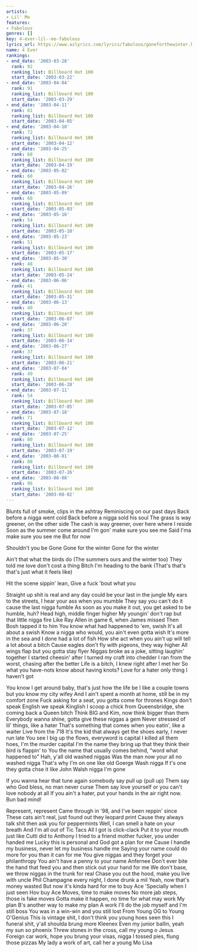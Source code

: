 ```yaml
---
artists:
- Lil' Mo
features:
- Fabolous
genres: []
key: 4-ever-lil--mo-fabolous
lyrics_url: https://www.azlyrics.com/lyrics/fabolous/goneforthewinter.html
name: 4 Ever
rankings:
- end_date: '2003-03-28'
  rank: 92
  ranking_list: Billboard Hot 100
  start_date: '2003-03-22'
- end_date: '2003-04-04'
  rank: 91
  ranking_list: Billboard Hot 100
  start_date: '2003-03-29'
- end_date: '2003-04-11'
  rank: 81
  ranking_list: Billboard Hot 100
  start_date: '2003-04-05'
- end_date: '2003-04-18'
  rank: 72
  ranking_list: Billboard Hot 100
  start_date: '2003-04-12'
- end_date: '2003-04-25'
  rank: 68
  ranking_list: Billboard Hot 100
  start_date: '2003-04-19'
- end_date: '2003-05-02'
  rank: 60
  ranking_list: Billboard Hot 100
  start_date: '2003-04-26'
- end_date: '2003-05-09'
  rank: 60
  ranking_list: Billboard Hot 100
  start_date: '2003-05-03'
- end_date: '2003-05-16'
  rank: 54
  ranking_list: Billboard Hot 100
  start_date: '2003-05-10'
- end_date: '2003-05-23'
  rank: 51
  ranking_list: Billboard Hot 100
  start_date: '2003-05-17'
- end_date: '2003-05-30'
  rank: 48
  ranking_list: Billboard Hot 100
  start_date: '2003-05-24'
- end_date: '2003-06-06'
  rank: 41
  ranking_list: Billboard Hot 100
  start_date: '2003-05-31'
- end_date: '2003-06-13'
  rank: 40
  ranking_list: Billboard Hot 100
  start_date: '2003-06-07'
- end_date: '2003-06-20'
  rank: 37
  ranking_list: Billboard Hot 100
  start_date: '2003-06-14'
- end_date: '2003-06-27'
  rank: 37
  ranking_list: Billboard Hot 100
  start_date: '2003-06-21'
- end_date: '2003-07-04'
  rank: 49
  ranking_list: Billboard Hot 100
  start_date: '2003-06-28'
- end_date: '2003-07-11'
  rank: 54
  ranking_list: Billboard Hot 100
  start_date: '2003-07-05'
- end_date: '2003-07-18'
  rank: 71
  ranking_list: Billboard Hot 100
  start_date: '2003-07-12'
- end_date: '2003-07-25'
  rank: 80
  ranking_list: Billboard Hot 100
  start_date: '2003-07-19'
- end_date: '2003-08-01'
  rank: 88
  ranking_list: Billboard Hot 100
  start_date: '2003-07-26'
- end_date: '2003-08-08'
  rank: 96
  ranking_list: Billboard Hot 100
  start_date: '2003-08-02'
---
```



Blunts full of smoke, clips in the ashtray
Reminiscing on our past days
Back before a nigga went cold
Back before a nigga sold his soul
The grass is way greener, on the other side
The cash is way greener, over here where I reside
Soon as the summer come around I'm gon' make sure you see me
Said I'ma make sure you see me
But for now


Shouldn't you be
Gone
Gone for the winter
Gone for the winter


Ain't that what the birds do
(The summers ours and the winter too)
They told me love don't cost a thing
Bitch I'm heading to the bank
(That's that's that's just what it feels like)

Hit the scene sippin' lean, Give a fuck 'bout what you


Straight up shit is real and any day could be your last in the jungle
My ears to the streets, I hear your ass when you mumble
They say you can't do it cause the last nigga fumble
As soon as you make it out, you get asked to be humble, huh?
Head high, middle finger higher
My youngin' don't rap but that little nigga fire
Like Ray Allen in game 6, when James missed
Then Bosh tapped it to him
You know what had happened to 'em, swish
It's all about a swish
Know a nigga who would, you ain't even gotta wish
It's more in the sea and I done had a lot of fish
How she act when you ain't up will tell a lot about a bitch
Cause eagles don't fly with pigeons, they way higher
All wings flap but you gotta stay flyer
Niggas broke as a joke, sitting laughin' together
I started cheesin' after I turned my craft into chedder
I ran from the worst, chasing after the better
Life is a bitch, I knew right after I met her
So what you have-nots know about having knots?
Love for a hater only thing I haven't got






You know I get around baby, that's just how the life be
I like a couple towns but you know my city wifey
And I ain't spent a month at home, still be in my comfort zone
Fuck asking for a seat, you gotta come for thrones
Kings don't speak English we speak Kinglish
I scoop a chick from Queensbridge, she coming back a Queen bitch
Think BIG and Kim, now think bigger than them
Everybody wanna shine, gotta give these niggas a gem
Never stressed of lil' things, like a hater
That's something that comes when you eatin', like a waiter
Live from the 718
It's the kid that always get the shoes early, I never run late
You see I big up the flows, everyword is capital
I killed all them hoes, I'm the murder capital
I'm the name they bring up that they think their bird is flappin' to
You the name that usually comes behind, "word what happened to"
Hah, y'all old washed niggas
Was the man now your all no washed nigga
That's why I'm on one like old Goerge Wash nigga
If t's one they gotta chse it like John Walsh nigga
I'm gone


If you wanna hear that tune again somebody say pull up (pull up)
Them say who God bless, no man never curse
Them say love yourself or you can't love nobody at all
If you ain't a hater, put your hands in the air right now. Bun bad mind!




Represent, represent
Came through in '98, and I've been reppin' since
These cats ain't real, just found out they leopard print
Cause they always talk shit then ask you for peppermints
Well, I can smell a hate on your breath
And I'm all out of Tic Tacs
All I got is click-clack
Put it to your mouth just like Cutti did to Anthony
I tried to a friend mother fucker, you under handed me
Lucky this is personal and God got a plan for me
Cause I handle my business, never let my business handle me
Saying your name could do more for you than it can for me
You give niggas and they forget your philanthropy
You ain't have a penny to your name Anfernee
Don't ever bite the hand that feed you and then stick out your hand for me
We don't base, we throw niggas in the trunk for real
Chase you out the hood, make you live with uncle Phil
Champagne every night, I done drunk a mil
Yeah, now that's money wasted
But now it's kinda hard for me to buy Ace
'Specially when I just seen Hov buy Ace
Moves, time to make moves
No more jab steps, those is fake moves
Gotta make it happen, no time for what may work
My plan B's another way to make my plan A work
I'll do the job myself and I'm still boss
You was in a win-win and you still lost
From Young OG to Young O'Genius
This is vintage shit, I don't think you young hoes seen this
I funeral shit, y'all shoulda brung more Kleenex
Even my junior ballin, yeah my sun so phoenix
Threw stones in the cross, call my young o Jesus
Foreign car work, hope you brung your visas, nigga
I tossed pies, flung those pizzas
My lady a work of art, call her a young Mo Lisa



